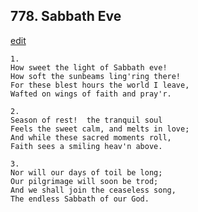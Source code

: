 
## 778.  Sabbath Eve
[edit](https://docs.google.com/document/d/1ATwSZ6RpA8FwrtqLUWpnLZgXs4rMGQtO/edit?mode=html)



    1.
    How sweet the light of Sabbath eve!
    How soft the sunbeams ling'ring there!
    For these blest hours the world I leave,
    Wafted on wings of faith and pray'r.

    2.
    Season of rest!  the tranquil soul
    Feels the sweet calm, and melts in love;
    And while these sacred moments roll,
    Faith sees a smiling heav'n above.

    3.
    Nor will our days of toil be long;
    Our pilgrimage will soon be trod;
    And we shall join the ceaseless song,
    The endless Sabbath of our God.
